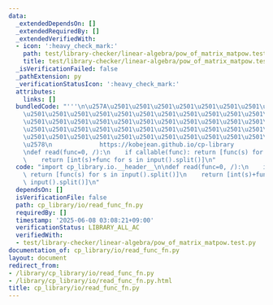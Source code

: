 ```yaml
---
data:
  _extendedDependsOn: []
  _extendedRequiredBy: []
  _extendedVerifiedWith:
  - icon: ':heavy_check_mark:'
    path: test/library-checker/linear-algebra/pow_of_matrix_matpow.test.py
    title: test/library-checker/linear-algebra/pow_of_matrix_matpow.test.py
  _isVerificationFailed: false
  _pathExtension: py
  _verificationStatusIcon: ':heavy_check_mark:'
  attributes:
    links: []
  bundledCode: "'''\n\u257A\u2501\u2501\u2501\u2501\u2501\u2501\u2501\u2501\u2501\u2501\
    \u2501\u2501\u2501\u2501\u2501\u2501\u2501\u2501\u2501\u2501\u2501\u2501\u2501\
    \u2501\u2501\u2501\u2501\u2501\u2501\u2501\u2501\u2501\u2501\u2501\u2501\u2501\
    \u2501\u2501\u2501\u2501\u2501\u2501\u2501\u2501\u2501\u2501\u2501\u2501\u2501\
    \u2501\u2501\u2501\u2501\u2501\u2501\u2501\u2501\u2501\u2501\u2501\u2501\u2501\
    \u2578\n             https://kobejean.github.io/cp-library               \n'''\n\
    \ndef read(func=0, /):\n    if callable(func): return [func(s) for s in input().split()]\n\
    \    return [int(s)+func for s in input().split()]\n"
  code: "import cp_library.io.__header__\n\ndef read(func=0, /):\n    if callable(func):\
    \ return [func(s) for s in input().split()]\n    return [int(s)+func for s in\
    \ input().split()]\n"
  dependsOn: []
  isVerificationFile: false
  path: cp_library/io/read_func_fn.py
  requiredBy: []
  timestamp: '2025-06-08 03:08:21+09:00'
  verificationStatus: LIBRARY_ALL_AC
  verifiedWith:
  - test/library-checker/linear-algebra/pow_of_matrix_matpow.test.py
documentation_of: cp_library/io/read_func_fn.py
layout: document
redirect_from:
- /library/cp_library/io/read_func_fn.py
- /library/cp_library/io/read_func_fn.py.html
title: cp_library/io/read_func_fn.py
---
```

